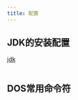 ```yaml
---
title: 配置 
---
```

## JDK的安装配置
[jdk](https://www.oracle.com/downloads/)


<img :src="$withBase('/others/javadeploy/jdk.jpg')">

## DOS常用命令符
<img :src="$withBase('/others/javadeploy/cmd.jpg')">
